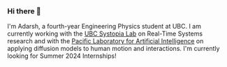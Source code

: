 ### Hi there 👋

I'm Adarsh, a fourth-year Engineering Physics student at UBC. I am currently working with the [UBC Systopia Lab](https://systopia.cs.ubc.ca/) on Real-Time Systems research and with the [Pacific Laboratory for Artificial Intelligence](https://plai.cs.ubc.ca/) on applying diffusion models to human motion and interactions. I'm currently looking for Summer 2024 Internships!
